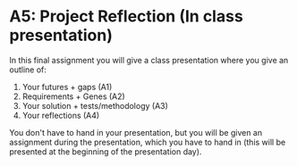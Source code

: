 # A5: Project Reflection (In class presentation)

In this final assignment you will give a class presentation where you give an outline of:
1. Your futures + gaps (A1)
2. Requirements + Genes (A2)
3. Your solution + tests/methodology (A3)
4. Your reflections (A4)

You don't have to hand in your presentation, but you will be given an assignment during the presentation, which you have to hand in (this will be presented at the beginning of the presentation day).
